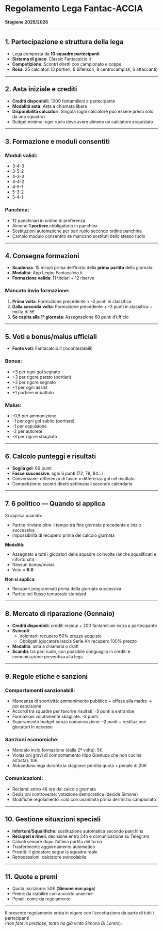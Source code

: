 # Regolamento Lega Fantac-ACCIA  
**Stagione 2025/2026**

---

## 1. Partecipazione e struttura della lega
- Lega composta da **10 squadre partecipanti**  
- **Sistema di gioco**: Classic Fantacalcio.it  
- **Competizione**: Scontri diretti con campionato e coppe  
- **Rosa**: 25 calciatori (3 portieri, 8 difensori, 8 centrocampisti, 6 attaccanti)  

---

## 2. Asta iniziale e crediti
- **Crediti disponibili**: 1000 fantamilioni a partecipante  
- **Modalità asta**: Asta a chiamata libera  
- **Disponibilità calciatori**: Singola (ogni calciatore può essere preso solo da una squadra)  
- Budget minimo: ogni ruolo deve avere almeno un calciatore acquistato  

---

## 3. Formazione e moduli consentiti
### Moduli validi:
- 3-4-3
- 3-5-2
- 4-3-3
- 4-4-2
- 4-5-1
- 5-3-2
- 5-4-1

### Panchina:
- 12 panchinari in ordine di preferenza  
- Almeno **1 portiere** obbligatorio in panchina  
- Sostituzioni automatiche per pari ruolo secondo ordine panchina  
- Cambio modulo consentito se mancano sostituti dello stesso ruolo  

---

## 4. Consegna formazioni
- **Scadenza**: 15 minuti prima dell'inizio della **prima partita** della giornata  
- **Modalità**: App Leghe Fantacalcio.it  
- **Formazione valida**: 11 titolari + 12 riserve  

### Mancato invio formazione:
1. **Prima volta**: Formazione precedente + -2 punti in classifica  
2. **Dalla seconda volta**: Formazione precedente + -3 punti in classifica + multa di 5€  
3. **Se capita alla 1ª giornata**: Assegnazione 60 punti d’ufficio  

---

## 5. Voti e bonus/malus ufficiali
- **Fonte voti**: Fantacalcio.it (incontestabili)  

### Bonus:
- +3 per ogni gol segnato  
- +3 per rigore parato (portieri)  
- +3 per rigore segnato  
- +1 per ogni assist  
- +1 portiere imbattuto  

### Malus:
- -0,5 per ammonizione  
- -1 per ogni gol subito (portiere)  
- -1 per espulsione  
- -2 per autorete  
- -3 per rigore sbagliato  

---

## 6. Calcolo punteggi e risultati
- **Soglia gol**: 66 punti  
- **Fasce successive**: ogni 6 punti (72, 78, 84…)  
- Conversione: differenza di fasce = differenza gol nel risultato  
- Competizione: scontri diretti settimanali secondo calendario  

---

## 7. 6 politico — Quando si applica
Si applica quando:
- Partite rinviate oltre il tempo tra fine giornata precedente e inizio successiva  
- Impossibilità di recupero prima del calcolo giornata  

**Modalità**:
- Assegnato a tutti i giocatori delle squadre coinvolte (anche squalificati e infortunati)  
- Nessun bonus/malus  
- Voto = **6.0**  

**Non si applica**:
- Recuperi programmati prima della giornata successiva  
- Partite nel flusso temporale standard  

---

## 8. Mercato di riparazione (Gennaio)
- **Crediti disponibili**: crediti residui + 200 fantamilioni extra a partecipante  
- **Svincoli**:
  - Volontari: recupero 50% prezzo acquisto  
  - Obbligati (giocatore lascia Serie A): recupero 100% prezzo  
- **Modalità**: asta a chiamata o draft  
- **Scambi**: tra pari ruolo, con possibile conguaglio in crediti e comunicazione preventiva alla lega  

---

## 9. Regole etiche e sanzioni
### Comportamenti sanzionabili:
- Mancanza di sportività: ammonimento pubblico + offese alla madre → poi espulsione  
- Accordi tra squadre per favorire risultati: -5 punti a entrambe  
- Formazioni volutamente sbagliate: -3 punti  
- Superamento budget senza comunicazione: -2 punti + restituzione giocatori in eccesso  

### Sanzioni economiche:
- Mancato invio formazione (dalla 2ª volta): 5€  
- Violazioni gravi di comportamento (tipo Gianluca che non cucina all'asta): 10€  
- Abbandono lega durante la stagione: perdita quota + penale di 20€  

### Comunicazioni:
- Reclami: entro 48 ore dal calcolo giornata  
- Decisioni controverse: votazione democratica (decide Simone)  
- Modifiche regolamento: solo con unanimità prima dell’inizio campionato  

---

## 10. Gestione situazioni speciali
- **Infortuni/Squalifiche**: sostituzione automatica secondo panchina  
- **Recuperi e rinvii**: decisione entro 24h e comunicazione su Telegram  
- Calcoli sempre dopo l’ultima partita del turno  
- Trasferimenti: aggiornamento automatico  
- Prestiti: il giocatore segue la squadra reale  
- Retrocessioni: calciatore svincolabile  

---

## 11. Quote e premi
- Quota iscrizione: 50€ (**Simone non paga**)  
- Premi: da stabilire con accordo unanime  
- Penali: come da regolamento  

---

Il presente regolamento entra in vigore con l’accettazione da parte di tutti i partecipanti  
(*non fate le preziose, tanto ha già vinto Simone Di Loreto*).
